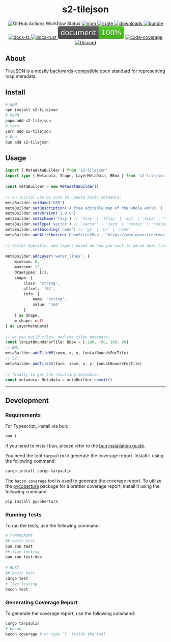 <h1 style="text-align: center;">
    <div align="center">s2-tilejson</div>
</h1>

<p align="center">
  <img src="https://img.shields.io/github/actions/workflow/status/Open-S2/s2-tilejson/test.yml?logo=github" alt="GitHub Actions Workflow Status">
  <a href="https://npmjs.org/package/s2-tilejson">
    <img src="https://img.shields.io/npm/v/s2-tilejson.svg?logo=npm&logoColor=white" alt="npm">
  </a>
  <a href="https://crates.io/crates/s2-tilejson">
    <img src="https://img.shields.io/crates/v/s2-tilejson.svg?logo=rust&logoColor=white" alt="crate">
  </a>
  <a href="https://www.npmjs.com/package/s2-tilejson">
    <img src="https://img.shields.io/npm/dm/s2-tilejson.svg" alt="downloads">
  </a>
  <a href="https://bundlejs.com/?q=s2-tilejson&treeshake=%5B*%5D">
    <img src="https://img.shields.io/bundlejs/size/s2-tilejson" alt="bundle">
  </a>
  <a href="https://open-s2.github.io/s2-tilejson/">
    <img src="https://img.shields.io/badge/docs-typescript-yellow.svg" alt="docs-ts">
  </a>
  <a href="https://docs.rs/s2-tilejson">
    <img src="https://img.shields.io/badge/docs-rust-yellow.svg" alt="docs-rust">
  </a>
  <img src="https://raw.githubusercontent.com/Open-S2/s2-tilejson/master/assets/doc-coverage.svg" alt="doc-coverage">
  <a href="https://coveralls.io/github/Open-S2/s2-tilejson?branch=master">
    <img src="https://coveralls.io/repos/github/Open-S2/s2-tilejson/badge.svg?branch=master" alt="code-coverage">
  </a>
  <a href="https://discord.opens2.com">
    <img src="https://img.shields.io/discord/953563031701426206?logo=discord&logoColor=white" alt="Discord">
  </a>
</p>

## About

TileJSON is a mostly [backwards-compatible](https://github.com/mapbox/tilejson-spec) open standard for representing map metadata.

## Install

```bash
# NPM
npm install s2-tilejson
# PNPM
pnpm add s2-tilejson
# Yarn
yarn add s2-tilejson
# Bun
bun add s2-tilejson
```

## Usage

```ts
import { MetadataBuilder } from 's2-tilejson'
import type { Metadata, Shape, LayerMetaData, BBox } from 's2-tilejson'

const metaBuilder = new MetadataBuilder()

// on initial use be sure to update basic metadata:
metaBuilder.setName('OSM')
metaBuilder.setDescription('A free editable map of the whole world.')
metaBuilder.setVersion('1.0.0')
metaBuilder.setScheme('fzxy') // 'fzxy' | 'tfzxy' | 'xyz' | 'txyz' | 'tms'
metaBuilder.setType('vector') // 'vector' | 'json' | 'raster' | 'raster-dem' | 'sensor' | 'markers'
metaBuilder.setEncoding('none') // 'gz' | 'br' | 'none'
metaBuilder.addAttribution('OpenStreetMap', 'https://www.openstreetmap.org/copyright/')

// Vector Specific: add layers based on how you want to parse data from a source:

metaBuilder.addLayer('water_lines', {
    minzoom: 0,
    maxzoom: 13,
    drawTypes: [2],
    shape: {
        class: 'string',
        offset: 'f64',
        info: {
            name: 'string',
            value: 'i64'
        }
    } as Shape,
    m_shape: null
} as LayerMetaData)

// as you build tiles, add the tiles metadata:
const lonLatBoundsForTile: BBox = [-180, -90, 180, 90]
// WM:
metaBuilder.addTileWM(zoom, x, y, lonLatBoundsForTile)
// S2:
metaBuilder.addTileS2(face, zoom, x, y, lonLatBoundsForTile)

// finally to get the resulting metadata:
const metadata: Metadata = metaBuilder.commit()
```

---

## Development

### Requirements

For Typescript, install via bun:

```bash
bun i
```

If you need to install bun, please refer to the [bun installation guide](https://bun.sh/guide/installation).

You need the tool `tarpaulin` to generate the coverage report. Install it using the following command:

```bash
cargo install cargo-tarpaulin
```

The `bacon coverage` tool is used to generate the coverage report. To utilize the [pycobertura](https://pypi.org/project/pycobertura/) package for a prettier coverage report, install it using the following command:

```bash
pip install pycobertura
```

### Running Tests

To run the tests, use the following command:

```bash
# TYPESCRIPT
## basic test
bun run test
## live testing
bun run test:dev

# RUST
## basic test
cargo test
# live testing
bacon test
```

### Generating Coverage Report

To generate the coverage report, use the following command:

```bash
cargo tarpaulin
# bacon
bacon coverage # or type `l` inside the tool
```
